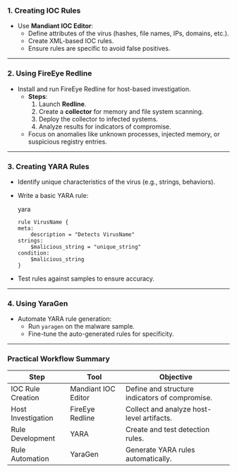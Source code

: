 ### 1. **Creating IOC Rules**

- Use **Mandiant IOC Editor**:
    - Define attributes of the virus (hashes, file names, IPs, domains, etc.).
    - Create XML-based IOC rules.
    - Ensure rules are specific to avoid false positives.

---

### 2. **Using FireEye Redline**

- Install and run FireEye Redline for host-based investigation.
    - **Steps**:
        1. Launch **Redline**.
        2. Create a **collector** for memory and file system scanning.
        3. Deploy the collector to infected systems.
        4. Analyze results for indicators of compromise.
    - Focus on anomalies like unknown processes, injected memory, or suspicious registry entries.

---

### 3. **Creating YARA Rules**

- Identify unique characteristics of the virus (e.g., strings, behaviors).
- Write a basic YARA rule:
    
    yara
	```
    rule VirusName {     
    meta:         
	    description = "Detects VirusName"     
	strings:         
		$malicious_string = "unique_string"     
	condition:         
		$malicious_string 
	}
	```
- Test rules against samples to ensure accuracy.

---

### 4. **Using YaraGen**

- Automate YARA rule generation:
    - Run `yaragen` on the malware sample.
    - Fine-tune the auto-generated rules for specificity.

---

### Practical Workflow Summary

| **Step**           | **Tool**            | **Objective**                                  |
| ------------------ | ------------------- | ---------------------------------------------- |
| IOC Rule Creation  | Mandiant IOC Editor | Define and structure indicators of compromise. |
| Host Investigation | FireEye Redline     | Collect and analyze host-level artifacts.      |
| Rule Development   | YARA                | Create and test detection rules.               |
| Rule Automation    | YaraGen             | Generate YARA rules automatically.             |

